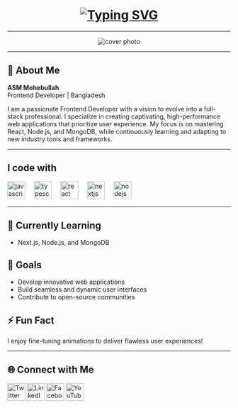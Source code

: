 <h1 align="center">
  <a href="#">
    <img src="https://readme-typing-svg.demolab.com?font=Fira+Code&pause=1000&color=F75C7E&width=435&lines=Hi+I+am+ASM+Mohebullah;Frontend+Developer;Aspiring+Full-Stack+Developer" alt="Typing SVG" />
  </a>
</h1>

---

<p align="center">
  <img src="https://i.ibb.co/zhKXbLCT/asm-mohebullah-frontend-developer-react.png" alt="cover photo" />
</p>

---

## 🎨 About Me
**ASM Mohebullah**  
Frontend Developer | Bangladesh  

I am a passionate Frontend Developer with a vision to evolve into a full-stack professional. I specialize in creating captivating, high-performance web applications that prioritize user experience. My focus is on mastering React, Node.js, and MongoDB, while continuously learning and adapting to new industry tools and frameworks.

---

<h2 align="left">I code with</h2>

<div align="left">
  <img src="https://cdn.jsdelivr.net/gh/devicons/devicon/icons/javascript/javascript-original.svg" height="40" alt="javascript logo" />
  <img width="12" />
  <img src="https://cdn.jsdelivr.net/gh/devicons/devicon/icons/typescript/typescript-original.svg" height="40" alt="typescript logo" />
  <img width="12" />
  <img src="https://cdn.jsdelivr.net/gh/devicons/devicon/icons/react/react-original.svg" height="40" alt="react logo" />
  <img width="12" />
  <img src="https://cdn.jsdelivr.net/gh/devicons/devicon/icons/nextjs/nextjs-original.svg" height="40" alt="nextjs logo" />
  <img width="12" />
  <img src="https://cdn.jsdelivr.net/gh/devicons/devicon/icons/nodejs/nodejs-original.svg" height="40" alt="nodejs logo" />
</div>

---


## 🌱 Currently Learning
- Next.js, Node.js, and MongoDB  

## 🎯 Goals
- Develop innovative web applications  
- Build seamless and dynamic user interfaces  
- Contribute to open-source communities  

## ⚡ Fun Fact
I enjoy fine-tuning animations to deliver flawless user experiences!

---

## 🌐 Connect with Me
<p align="left">
  <a href="https://twitter.com/asm-mohebullah" target="_blank"><img src="https://i.ibb.co/J5kbfDJ/twitter.png" height="40" alt="Twitter logo" /></a>
  <a href="https://linkedin.com/in/asm-mohebullah" target="_blank"><img src="https://i.ibb.co/rstNV91/linkedin.png" height="40" alt="LinkedIn logo" /></a>
  <a href="https://facebook.com/asm.mohebullah" target="_blank"><img src="https://i.ibb.co/xqRJMbd/faceboook.png" height="40" alt="Facebook logo" /></a>
  <a href="https://youtube.com" target="_blank"><img src="https://i.ibb.co/2MWqpyQ/youtube.png" height="40" alt="YouTube logo" /></a>
</p>
